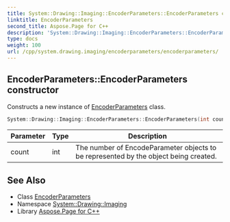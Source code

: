 ```yaml
---
title: System::Drawing::Imaging::EncoderParameters::EncoderParameters constructor
linktitle: EncoderParameters
second_title: Aspose.Page for C++
description: 'System::Drawing::Imaging::EncoderParameters::EncoderParameters constructor. Constructs a new instance of EncoderParameters class in C++.'
type: docs
weight: 100
url: /cpp/system.drawing.imaging/encoderparameters/encoderparameters/
---
```

## EncoderParameters::EncoderParameters constructor


Constructs a new instance of [EncoderParameters](../) class.

```cpp
System::Drawing::Imaging::EncoderParameters::EncoderParameters(int count=1)
```


| Parameter | Type | Description |
| --- | --- | --- |
| count | int | The number of EncodeParameter objects to be represented by the object being created. |

## See Also

* Class [EncoderParameters](../)
* Namespace [System::Drawing::Imaging](../../)
* Library [Aspose.Page for C++](../../../)
